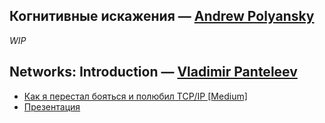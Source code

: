 Когнитивные искажения — [Andrew Polyansky](https://github.com/andrew-polyansky)
---

*WIP*

Networks: Introduction — [Vladimir Panteleev](https://github.com/vpanteleev)
---

- [Как я перестал бояться и полюбил TCP/IP [Medium]](https://medium.com/@paralect/how-i-learned-to-stop-worrying-and-love-the-tcp-ip-cab5910a53c2)
- [Презентация](files/Networks.key)
